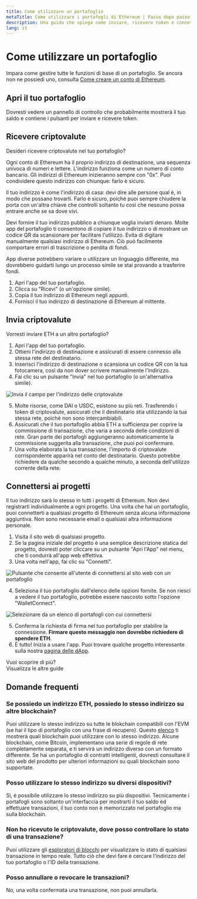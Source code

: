 ```yaml
---
title: Come utilizzare un portafoglio
metaTitle: Come utilizzare i portafogli di Ethereum | Passo dopo passo
description: Una guida che spiega come inviare, ricevere token e connettersi a progetti web3.
lang: it
---
```


# Come utilizzare un portafoglio

Impara come gestire tutte le funzioni di base di un portafoglio. Se ancora non ne possiedi uno, consulta [Come creare un conto di Ethereum](/guides/how-to-create-an-ethereum-account/).

## Apri il tuo portafoglio

Dovresti vedere un pannello di controllo che probabilmente mostrerà il tuo saldo e contiene i pulsanti per inviare e ricevere token.

## Ricevere criptovalute

Desideri ricevere criptovalute nel tuo portafoglio?

Ogni conto di Ethereum ha il proprio indirizzo di destinazione, una sequenza univoca di numeri e lettere. L'indirizzo funziona come un numero di conto bancario. Gli indirizzi di Ethereum inizieranno sempre con "0x". Puoi condividere questo indirizzo con chiunque: farlo è sicuro.

Il tuo indirizzo è come l'indirizzo di casa: devi dire alle persone qual è, in modo che possano trovarti. Farlo è sicuro, poiché puoi sempre chiudere la porta con un'altra chiave che controlli soltanto tu così che nessuno possa entrare anche se sa dove vivi.

Devi fornire il tuo indirizzo pubblico a chiunque voglia inviarti denaro. Molte app del portafoglio ti consentono di copiare il tuo indirizzo o di mostrare un codice QR da scansionare per facilitare l'utilizzo. Evita di digitare manualmente qualsiasi indirizzo di Ethereum. Ciò può facilmente comportare errori di trascrizione o perdita di fondi.

App diverse potrebbero variare o utilizzare un linguaggio differente, ma dovrebbero guidarti lungo un processo simile se stai provando a trasferire fondi.

1. Apri l'app del tuo portafoglio.
2. Clicca su "Ricevi" (o un'opzione simile).
3. Copia il tuo indirizzo di Ethereum negli appunti.
4. Fornisci il tuo indirizzo di destinazione di Ethereum al mittente.

## Invia criptovalute

Vorresti inviare ETH a un altro portafoglio?

1. Apri l'app del tuo portafoglio.
2. Ottieni l'indirizzo di destinazione e assicurati di essere connesso alla stessa rete del destinatario.
3. Inserisci l'indirizzo di destinazione o scansiona un codice QR con la tua fotocamera, così da non dover scrivere manualmente l'indirizzo.
4. Fai clic su un pulsante "Invia" nel tuo portafoglio (o un'alternativa simile).

![Invia il campo per l'indirizzo delle criptovalute](./send.png)
<br/>

5. Molte risorse, come DAI o USDC, esistono su più reti. Trasferendo i token di criptovalute, assicurati che il destinatario stia utilizzando la tua stessa rete, poiché non sono intercambiabili.
6. Assicurati che il tuo portafoglio abbia ETH a sufficienza per coprire la commissione di transazione, che varia a seconda delle condizioni di rete. Gran parte dei portafogli aggiungeranno automaticamente la commissione suggerita alla transazione, che puoi poi confermare.
7. Una volta elaborata la tua transazione, l'importo di criptovalute corrispondente apparirà nel conto del destinatario. Questo potrebbe richiedere da qualche secondo a qualche minuto, a seconda dell'utilizzo corrente della rete.

## Connettersi ai progetti

Il tuo indirizzo sarà lo stesso in tutti i progetti di Ethereum. Non devi registrarti individualmente a ogni progetto. Una volta che hai un portafoglio, puoi connetterti a qualsiasi progetto di Ethereum senza alcuna informazione aggiuntiva. Non sono necessarie email o qualsiasi altra informazione personale.

1. Visita il sito web di qualsiasi progetto.
2. Se la pagina iniziale del progetto è una semplice descrizione statica del progetto, dovresti poter cliccare su un pulsante "Apri l'App" nel menu, che ti condurrà all'app web effettiva.
3. Una volta nell'app, fai clic su "Connetti".

![Pulsante che consente all'utente di connettersi al sito web con un portafoglio](./connect1.png)

4. Seleziona il tuo portafoglio dall'elenco delle opzioni fornite. Se non riesci a vedere il tuo portafoglio, potrebbe essere nascosto sotto l'opzione "WalletConnect".

![Selezionare da un elenco di portafogli con cui connettersi](./connect2.png)

5. Conferma la richiesta di firma nel tuo portafoglio per stabilire la connessione. **Firmare questo messaggio non dovrebbe richiedere di spendere ETH**.
6. È tutto! Inizia a usare l'app. Puoi trovare qualche progetto interessante sulla nostra [pagina delle dApp](/dapps/#explore). <br />

<Alert variant="update">
<Emoji text=":eyes:" className="text-4xl"/>
<AlertContent className="justify-between flex-row items-center">
  <div>Vuoi scoprire di più?</div>
  <ButtonLink href="/guides/">
    Visualizza le altre guide
  </ButtonLink>
</AlertContent>
</Alert>

## Domande frequenti

### Se possiedo un indirizzo ETH, possiedo lo stesso indirizzo su altre blockchain?

Puoi utilizzare lo stesso indirizzo su tutte le blokchain compatibili con l'EVM (se hai il tipo di portafoglio con una frase di recupero). Questo [elenco](https://chainlist.org/) ti mostrerà quali blockchain puoi utilizzare con lo stesso indirizzo. Alcune blockchain, come Bitcoin, implementano una serie di regole di rete completamente separata, e ti servirà un indirizzo diverso con un formato differente. Se hai un portafoglio di contratti intelligenti, dovresti consultare il sito web del prodotto per ulteriori informazioni su quali blockchain sono supportate.

### Posso utilizzare lo stesso indirizzo su diversi dispositivi?

Sì, è possibile utilizzare lo stesso indirizzo su più dispositivi. Tecnicamente i portafogli sono soltanto un'interfaccia per mostrarti il tuo saldo ed effettuare transazioni, il tuo conto non è memorizzato nel portafoglio ma sulla blockchain.

### Non ho ricevuto le criptovalute, dove posso controllare lo stato di una transazione?

Puoi utilizzare gli [esploratori di blocchi](/developers/docs/data-and-analytics/block-explorers/) per visualizzare lo stato di qualsiasi transazione in tempo reale. Tutto ciò che devi fare è cercare l'indirizzo del tuo portafoglio o l'ID della transazione.

### Posso annullare o revocare le transazioni?

No, una volta confermata una transazione, non puoi annullarla.
